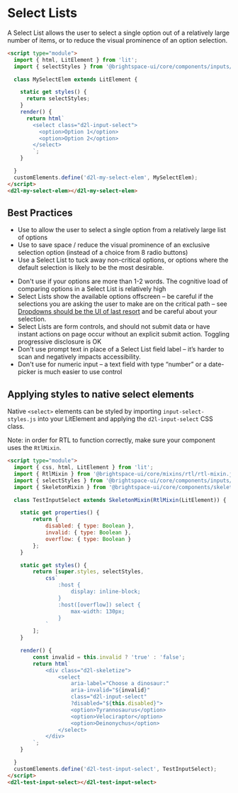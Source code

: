 # Select Lists

A Select List allows the user to select a single option out of a relatively large number of items, or to reduce the visual prominence of an option selection.

<!-- docs: demo -->
```html
<script type="module">
  import { html, LitElement } from 'lit';
  import { selectStyles } from '@brightspace-ui/core/components/inputs/input-select-styles.js';

  class MySelectElem extends LitElement {

    static get styles() {
      return selectStyles;
    }
    render() {
      return html`
        <select class="d2l-input-select">
          <option>Option 1</option>
          <option>Option 2</option>
        </select>
        `;
    }

  }
  customElements.define('d2l-my-select-elem', MySelectElem);
</script>
<d2l-my-select-elem></d2l-my-select-elem>
```

## Best Practices
<!-- docs: start best practices -->
<!-- docs: start dos -->
* Use to allow the user to select a single option from a relatively large list of options
* Use to save space / reduce the visual prominence of an exclusive selection option (instead of a choice from 8 radio buttons)
* Use a Select List to tuck away non-critical options, or options where the default selection is likely to be the most desirable.
<!-- docs: end dos -->

<!-- docs: start donts -->
* Don't use if your options are more than 1-2 words. The cognitive load of comparing options in a Select List is relatively high
* Select Lists show the available options offscreen – be careful if the selections you are asking the user to make are on the critical path – see [Dropdowns should be the UI of last resort](https://www.lukew.com/ff/entry.asp?1950) and be careful about your selection.
* Select Lists are form controls, and should not submit data or have instant actions on page occur without an explicit submit action.
Toggling progressive disclosure is OK
* Don't use prompt text in place of a Select List field label – it’s harder to scan and negatively impacts accessibility.
* Don't use for numeric input – a text field with type “number” or a date-picker is much easier to use control
<!-- docs: end donts -->
<!-- docs: end best practices -->

## Applying styles to native select elements

Native `<select>` elements can be styled by importing `input-select-styles.js` into your LitElement and applying the `d2l-input-select` CSS class.

Note: in order for RTL to function correctly, make sure your component uses the `RtlMixin`.

<!-- docs: demo live name:d2l-test-input-select -->
```html
<script type="module">
  import { css, html, LitElement } from 'lit';
  import { RtlMixin } from '@brightspace-ui/core/mixins/rtl/rtl-mixin.js';
  import { selectStyles } from '@brightspace-ui/core/components/inputs/input-select-styles.js';
  import { SkeletonMixin } from '@brightspace-ui/core/components/skeleton/skeleton-mixin.js';

  class TestInputSelect extends SkeletonMixin(RtlMixin(LitElement)) {

    static get properties() {
		return {
			disabled: { type: Boolean },
			invalid: { type: Boolean },
			overflow: { type: Boolean }
		};
	}

	static get styles() {
		return [super.styles, selectStyles,
			css`
				:host {
					display: inline-block;
				}
				:host([overflow]) select {
					max-width: 130px;
				}
			`
		];
	}

	render() {
		const invalid = this.invalid ? 'true' : 'false';
		return html`
			<div class="d2l-skeletize">
				<select
					aria-label="Choose a dinosaur:"
					aria-invalid="${invalid}"
					class="d2l-input-select"
					?disabled="${this.disabled}">
					<option>Tyrannosaurus</option>
					<option>Velociraptor</option>
					<option>Deinonychus</option>
				</select>
			</div>
		`;
	}

  }
  customElements.define('d2l-test-input-select', TestInputSelect);
</script>
<d2l-test-input-select></d2l-test-input-select>
```
